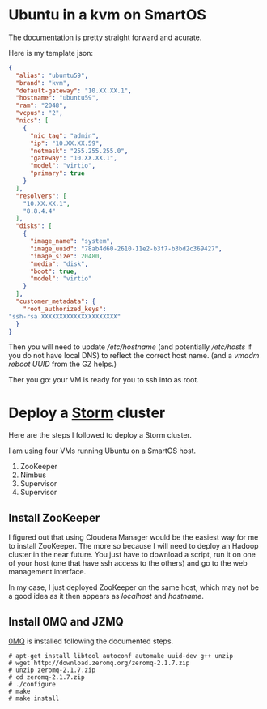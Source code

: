 Ubuntu in a kvm on SmartOS
===

The [documentation](http://wiki.smartos.org/display/DOC/How+to+create+a+KVM+VM+%28+Hypervisor+virtualized+machine+%29+in+SmartOS) is pretty straight forward and acurate.

Here is my template json:
```json
{
  "alias": "ubuntu59",
  "brand": "kvm",
  "default-gateway": "10.XX.XX.1",
  "hostname": "ubuntu59",
  "ram": "2048",
  "vcpus": "2",
  "nics": [
    {
      "nic_tag": "admin",
      "ip": "10.XX.XX.59",
      "netmask": "255.255.255.0",
      "gateway": "10.XX.XX.1",
      "model": "virtio",
      "primary": true
    }
  ],
  "resolvers": [
    "10.XX.XX.1",
    "8.8.4.4"
  ],
  "disks": [
    {
      "image_name": "system",
      "image_uuid": "78ab4d60-2610-11e2-b3f7-b3bd2c369427",
      "image_size": 20480,
      "media": "disk",
      "boot": true,
      "model": "virtio"
    }
  ],
  "customer_metadata": {
    "root_authorized_keys":
"ssh-rsa XXXXXXXXXXXXXXXXXXXXX"
  }
}
```

Then you will need to update _/etc/hostname_ (and potentially _/etc/hosts_ if you do not have local DNS) to reflect the correct host name.
(and a _vmadm reboot UUID_ from the GZ helps.)

Ther you go: your VM is ready for you to ssh into as root.

Deploy a [Storm](https://github.com/nathanmarz/storm/) cluster
===

Here are the steps I followed to deploy a Storm cluster.

I am using four VMs running Ubuntu on a SmartOS host.

1. ZooKeeper
2. Nimbus
3. Supervisor
4. Supervisor

Install ZooKeeper
--

I figured out that using Cloudera Manager would be the easiest way for me to install ZooKeeper. The more so because I will need to deploy an Hadoop cluster in the near future. You just have to download a script, run it on one of your host (one that have ssh access to the others) and go to the web management interface.

In my case, I just deployed ZooKeeper on the same host, which may not be a good idea as it then appears as _localhost_ and _hostname_.

Install 0MQ and JZMQ
--

[0MQ](http://www.zeromq.org/area:download) is installed following the documented steps.
```
# apt-get install libtool autoconf automake uuid-dev g++ unzip
# wget http://download.zeromq.org/zeromq-2.1.7.zip
# unzip zeromq-2.1.7.zip
# cd zeromq-2.1.7.zip
# ./configure
# make
# make install
```

